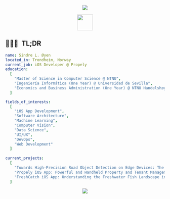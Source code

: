 <p align="center">
  <img src="https://capsule-render.vercel.app/api?type=waving&color=gradient&text=Hello!&height=100&section=header"/>
</p>
<p align="center">
<a href="[https://www.linkedin.com/in/sindre-oeyen/](https://www.linkedin.com/in/sindre-oeyen/)">
  <img height="50" src="https://user-images.githubusercontent.com/46517096/166973395-19676cd8-f8ec-4abf-83ff-da8243505b82.png"/>
</a>
</p>

<h2> 👨🏻‍💻 &nbsp;TL;DR</h2>

```yaml
name: Sindre L. Øyen
located_in: Trondheim, Norway
current_job: iOS Developer @ Propely
education:
  [
    "Master of Science in Computer Science @ NTNU",
    "Ingeniería Informática (One Year) @ Universidad de Sevilla",
    "Economics and Business Administration (One Year) @ NTNU Handelshøyskolen",
  ]

fields_of_interests:
  [
    "iOS App Development",
    "Software Architecture",
    "Machine Learning",
    "Computer Vision",
    "Data Science",
    "UI/UX",
    "DevOps",
    "Web Development"
  ]
  
current_projects:
  [
    "Towards High-Precision Road Object Detection on Edge Devices: The StreetSense iOS App",
    "Propely iOS App: Powerful and Handheld Property and Tenant Management",
    "FreshCatch iOS App: Understanding the Freshwater Fish Landscape in Norway"
  ]
```


<p align="center">
  <img src="https://capsule-render.vercel.app/api?type=waving&color=gradient&height=100&section=footer"/>
</p>
